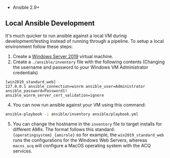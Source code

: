 
- Ansible 2.9+

## Local Ansible Development
It's much quicker to run ansible against a local VM during development/testing instead of running through a pipeline. To setup a local environment follow these steps:
1. Create a [Windows Server 2019](https://www.microsoft.com/en-US/evalcenter/evaluate-windows-server-2019?filetype=ISO) virtual machine.
3. Create a `./ansible/inventory` file with the following contents (Changing the username and password to your Windows VM Administrator credentials)
```ansible
[win2019_standard_web]
127.0.0.1 ansible_connection=winrm ansible_user=Administrator ansible_password=Password1! ansible_winrm_server_cert_validation=ignore
```
4. You can now run ansible against your VM using this command:
```sh
ansible-playbook -i ansible/inventory ansible/playbook.yml
```
5. You can change the hostname in the `inventory` file to target installs for different AMIs. The format follows this standard: `{operatingsystem}_{amirole}` so for example, the `win2019_standard_web` runs the configurations for the Windows Web Servers, whereas `macos_acq` will configure a MacOS operating system with the ACQ services.
